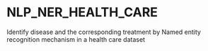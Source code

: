 # NLP_NER_HEALTH_CARE
Identify disease and the corresponding treatment by Named entity recognition mechanism in a health care dataset
